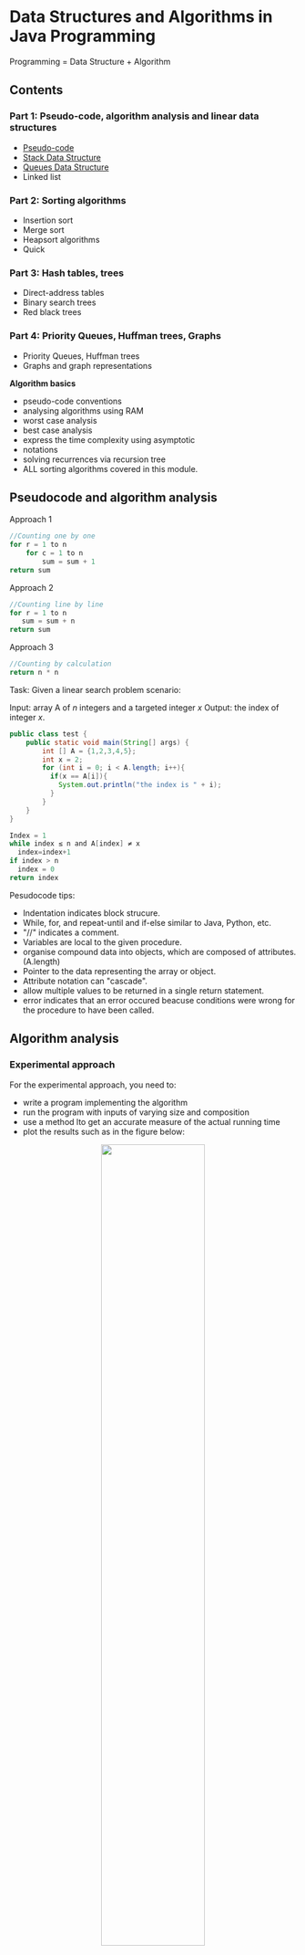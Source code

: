 # Data Structures and Algorithms in Java Programming

Programming = Data Structure + Algorithm


## Contents
### Part 1: Pseudo-code, algorithm analysis and linear data structures
* [Pseudo-code](#pseudocode-and-algorithm-analysis)
* [Stack Data Structure](#stack)
* [Queues Data Structure](#queue-data-structure)
* Linked list

### Part 2: Sorting algorithms
* Insertion sort 
* Merge sort
* Heapsort algorithms
* Quick 

### Part 3: Hash tables, trees
* Direct-address tables
* Binary search trees
* Red black trees

### Part 4: Priority Queues, Huffman trees, Graphs
* Priority Queues, Huffman trees
* Graphs and graph representations





**Algorithm basics**
- pseudo-code conventions
- analysing algorithms using RAM
- worst case analysis
- best case analysis
- express the time complexity using asymptotic
- notations
- solving recurrences via recursion tree
- ALL sorting algorithms covered in this module.

## Pseudocode and algorithm analysis

Approach 1
```java
//Counting one by one
for r = 1 to n
    for c = 1 to n
        sum = sum + 1
return sum
```
Approach 2
```java
//Counting line by line
for r = 1 to n
   sum = sum + n
return sum
```
Approach 3
```java
//Counting by calculation
return n * n
```

Task: Given a linear search problem scenario:

Input: array A of $n$ integers and a targeted integer $x$
Output: the index of integer $x$.
```java
public class test {
    public static void main(String[] args) {
        int [] A = {1,2,3,4,5};
        int x = 2;
        for (int i = 0; i < A.length; i++){
          if(x == A[i]){
            System.out.println("the index is " + i);
          }
        }
    }
}
```

```c
Index = 1
while index ≤ n and A[index] ≠ x
  index=index+1
if index > n
  index = 0
return index
```

Pesudocode tips:
- Indentation indicates block strucure.
- While, for, and repeat-until and if-else similar to Java, Python, etc.
- "//" indicates a comment.
- Variables are local to the given procedure.
- organise compound data into objects, which are composed of attributes. (A.length)
- Pointer to the data representing the array or object.
- Attribute notation can "cascade".
- allow multiple values to be returned in a single return statement.
- error indicates that an error occured beacuse conditions were wrong for the procedure to have been called.
  
## Algorithm analysis

### Experimental approach
For the experimental approach, you need to:

- write a program implementing the algorithm
- run the program with inputs of varying size and composition
- use a method lto get an accurate measure of the actual running time
- plot the results such as in the figure below:

<div align = center><img src=./figs/Diagram.png width="60%"></div>
 
limitations for the experimental approach:

- It is necessary to implement the algorithm, which may be difficult and expensive.
- It may not be feasible waiting for hours to get a single experimental data.
- Results may not be indicative of the running time on other inputs not included in the experiment.
- In order to compare two algorithms, the same hardware and software environments must be used.

### Theoretical approach
For the theoretical analysis approach:

- It uses a mathematical description of the algorithm instead of an implementation, which is cheap.
- It characterises running time as a function of the input size, n.
- It takes into account all possible inputs.
- It allows us to evaluate the speed of an algorithm independent of the hardware/software environment.
Some example input sizes are:

Bear in mind that it is the second approach, theoretical analysis that will be used in the rest of this module.

**COUNTING** algorithms. Without actually running the programs, it is apparent that COUNTING-3 is the fastest, COUNTING-2 the second and COUNTING-1 is the slowest. But how did you reach the conclusion? Is it the case that the number of counts plays a key role? We need a model to work out the instructions and their cost. 

The **Random Access Machine (RAM) Model** will be used here.
<div align = center><img src='https://onlinestudy.york.ac.uk/users/372/files/12379/preview?verifier=E9WSwiLwq1DQ8nungfJQfqtm74i81yAB4Gsd1rb8' width="60%"></div>

The key ideas:

- A Central Processing Unit (CPU) with a potentially unbounded bank of memory cells, each of which can hold an arbitrary number or character. Memory cells are numbered and accessing any cell in memory takes unit time.
- Instructions are executed one after another. No concurrent operations are assumed.
- Each instruction takes a constant amount of time.
- Instructions are primitive operations such as evaluating an expression, assigning a value to a variable, indexing into an array, calling a method and returning from a method. They are identifiable in pseudocode, and largely independent from the programming language.
- Assuming each line of pseudo-code (with one or a few primitive operations) requires a constant time $c_i$
  - The exact definition is not important.
  - Calling a method takes a constant time but executing that method may take more time.

## Worst case and best case senario
Running time depends on
- particular input
- input size.

<div align = center><img src='https://onlinestudy.york.ac.uk/users/372/files/12398/preview?verifier=9o2U6SSxBlnP3wCrX6fNtn4KMh87iNytKYYUKZa0' width="60%"></div>

Most often we describe the behaviour of an algorithm by stating its **worst-case time complexity**: the maximum number of basic operations performed by the algorithm on any input of size $n$. Worst-case running time gives a guaranteed upper bound because everybody likes a guarantee. It is easier to analyse. Average case is difficult to determine, it is just as bad as the worst case.

### Time Complexity

**Asymptotic Notations**:
- Big-oh $O$
  
  An algorithm’s running time is $O(n^2)$, it is an **asymptotic upper bound** which means it could be some constant times $n^2$, $n$ or some constant, but not some constant times $n^3$
- Big-theta $Θ$

  An algorithm’s running time is $Θ(n^2)$, means it could only be some constant times $n^2$ but not anything else.
- Big omega $\Omega$ are called . 
  
  An algorithm’s running time is $Ω(n^2)$, it is an **asymptotic lower bound** which means it could be some constant times $n^2$, $n^3$ or $n^4$ , but not some constant times $n$.

<div align = center><img src='https://media.geeksforgeeks.org/wp-content/cdn-uploads/mypic.png'></div>


Times of repetitions of each statement $T(n)$
High efficiency to low efficienty:
1. constant $O(1)$: **Best**
2. logarithmic $O(lgn)$ 

```java
// example of time complexity O(lgn)
public class Whileloop {
    public static void main(String[] args) {
        int i = 1;
        while (i < 1024){
            i = i * 2;
        }
    }
}
```
3. linear $O(n)$ 
```java
// example of time complexity O(lgn)
public class Whileloop {
    public static void main(String[] args) {
        for (int i = 1; i < 10; i++){
           i = i + 3;
        }
    }
}
```   

4. $O(nlgn)$


5. $O(n^2)$quadratic
6. $O(n^3)$cubic
7. $O(2^n)$ exponential


- 
- 
- 
- dismiss constants, lower powers, coefficients, when computing $O(n)$.
e.g., $T(n)=3n^2+2n+2=O(n^2)$

- Time complexity: $O(lgn)$



---
## Data Structure: 

**Data structure is the way to store and organise data in order to facilitate access and modification. Algorithms need to manipulate different data structures, and they go hand in hand. We have studied some data structures e.g. primitive data, object and arrays.**

- **Linear Type (sequential order)**, the data element is 1:1 correspondence (the elements are arranged in sequence one after the other), single layer
  - **Array**: arranged in continuous memory <div align = center><img src=https://cdn.programiz.com/cdn/farfuture/CvSYKIrQaK-KlCU2PC0qZULI9kZa33XK3-HH1uipQIE/mtime:1623152231/sites/tutorial2program/files/array_.png width="60%"></div>
  - **Linked List**: elements are connected through a series of nodes.<div align = center><img src=https://cdn.programiz.com/cdn/farfuture/m9VXEfUlR739aTq0OmxoCW3z5sgKYuMLajEmP-q3J88/mtime:1623152210/sites/tutorial2program/files/linked-list_dsa.png width="100%"></div>
  - **Stack**: elements are stored in the LIFO principle. <div align = center><img src=https://cdn.programiz.com/cdn/farfuture/kDcDcLDytJ7-aLU-7zVQAIiMLfh4TOvi-mZR10hOCFg/mtime:1623152242/sites/tutorial2program/files/stack_dsa.png width="50%"></div>
  - **Queue**: works in the FIFO principle <div align = center><img src=https://cdn.programiz.com/cdn/farfuture/Li6chlo-utkw-FHPvLC_IiManoc41y1yEpUzwkj8iY8/mtime:1623152237/sites/tutorial2program/files/queue_dsa.png width="60%"></div>
- **Non-linear Type (hierarchical manner)** arranged in a hierarchical manner where one element will be connected to one or more elements, different layer 
  - **Graph** each node is called vertex and each vertex is connected to other vertices through edges <div align = center><img src=https://cdn.programiz.com/cdn/farfuture/9QtvaweNfvWiBsAgt81aNynEhJXovky4lCoFgyU_Y-0/mtime:1623152219/sites/tutorial2program/files/graph_dsa.png width="40%"></div>
  - **Tree**  a collection of vertices and edges. However, in tree data structure, there can only be one edge between two vertices. <div align = center><img src=https://cdn.programiz.com/cdn/farfuture/oJBsOWQ4sBd6DYjtaDq4MtU2fIxMWfuD-eMU0ePauIE/mtime:1623152223/sites/tutorial2program/files/tree_dsa.png width="50%"></div>


Mathematical sets are static while sets in Computer Science are dynamic. Elements in a set is represented by an object (say $x$) and an object contains a key field (say $k$) and some satellite data. General operations on a dynamic set $S$ include

- SEARCH (S, k)
- INSERT (S, x)
- DELETE (S, x)
- MINIMUM (S)
- MAXIMUM (S)
- SUCCESSOR (S, x): returns the next larger object with respect to the key value.
- PREDECESSOR (S, x): returns the next smaller object with respect to the key value




### Stack

 - LIFO: Last In First Out
 - $S.top$
 - basic operations $O(1)$
   - PUSH $(S, x)$
   - POP $(S)$
   - STACK-EMPTY$(S)$

```java
// STACK-EMPTY(S)
if S.top == 0
    return TRUE
else 
    return FALSE
```

```java
// PUSH(S, x)
S.top = S.top + 1
S[S.top] = x
```

```java
// POP(S)
if STACK-EMPTY(S)
    error "underflow"
else S.top = S.top - 1
    return S[S.top + 1]
```

### Queue data structure
<div align = center><img src=https://cdn.programiz.com/cdn/farfuture/Li6chlo-utkw-FHPvLC_IiManoc41y1yEpUzwkj8iY8/mtime:1623152237/sites/tutorial2program/files/queue_dsa.png width="60%"></div>
Main Properties:

- FIFO: 
      First In First Out
- Q.tail & Q.head
  
  Q.head is the first element of queue.

  Q.tail is the next insersion position of the last element. 
- 2 basic operations $O(1)$
  - Enqueue $(Q, x)$ addQueue 
    - Step 1: rear + 1, when front == rear, the queue is empty
    - Step 2: if rear < maxSize - 1, add the element, otherwise, it cannot add any element. rear == maxSize - 1, the queue is full.
  - Dequeue $(Q)$ - removeQueue






### Hash tables



## Direct-address tables

## Trees
Binary Search Trees (BST) provide a more effective way to print its values in sorted order with running time $Θ(n)$.
<div align = center><img src='https://miro.medium.com/max/1400/1*ziYvZzrttFYMXkkV9u66jw.png'></div>
